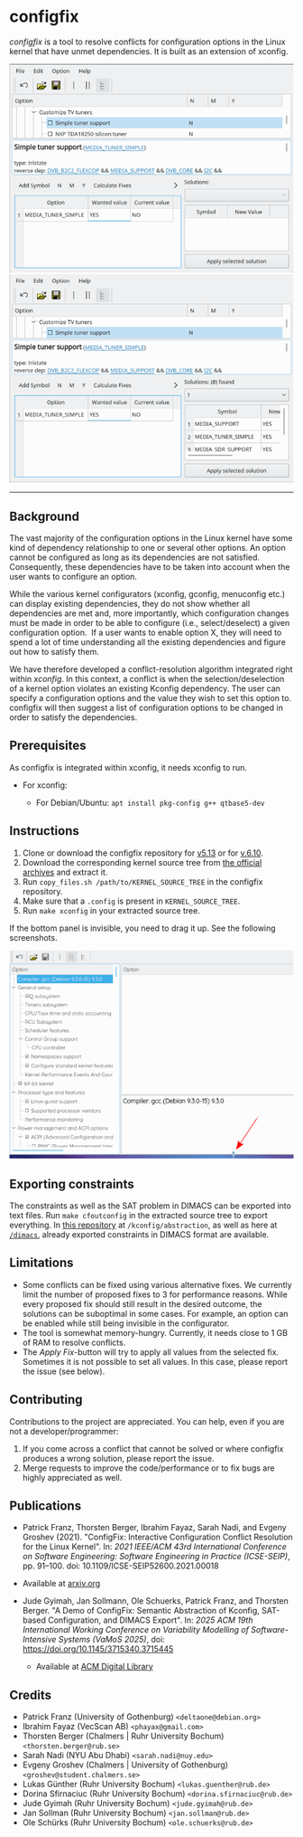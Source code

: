 # configfix


*configfix* is a tool to resolve conflicts for configuration options in the Linux kernel that have unmet dependencies. It is built as an extension of xconfig.

![Preview1](images/configfix_gen1.png) ![Preview2](images/configfix_gen2.png)

----

## Background

The vast majority of the configuration options in the Linux kernel have some kind of dependency relationship to one or several other options. An option cannot be configured as long as its dependencies are not satisfied. Consequently, these dependencies have to be taken into account when the user wants to configure an option.

While the various kernel configurators (xconfig, gconfig, menuconfig etc.) can display existing dependencies, they do not show whether all dependencies are met and, more importantly, which configuration changes must be made in order to be able to configure (i.e., select/deselect) a given configuration option.  If a user wants to enable option X, they will need to spend a lot of time understanding all the existing dependencies and figure out how to satisfy them.

We have therefore developed a conflict-resolution algorithm integrated right within *xconfig*. In this context, a conflict is when the selection/deselection of a kernel option violates an existing Kconfig dependency. The user can specify a configuration options and the value they wish to set this option to. configfix will then suggest a list of configuration options to be changed in order to satisfy the dependencies.


## Prerequisites

As configfix is integrated within xconfig, it needs xconfig to run.

*  For xconfig:

    *  For Debian/Ubuntu: `apt install pkg-config g++ qtbase5-dev`


## Instructions

1. Clone or download the configfix repository for [v5.13](https://github.com/delta-one/linux/tree/copy_patch_v5.13) or for [v.6.10](https://github.com/delta-one/linux/tree/copy_patch_v6.10).
2. Download the corresponding kernel source tree from [the official archives](https://www.kernel.org/) and extract it.
3. Run `copy_files.sh /path/to/KERNEL_SOURCE_TREE` in the configfix repository.
4. Make sure that a `.config` is present in `KERNEL_SOURCE_TREE`.
5. Run `make xconfig` in your extracted source tree.


If the bottom panel is invisible, you need to drag it up. See the following screenshots.

![Hidden1](images/hidden1.png)


## Exporting constraints

The constraints as well as the SAT problem in DIMACS can be exported into text files. Run `make cfoutconfig` in the extracted source tree to export everything. In [this repository](https://bitbucket.org/tberger/variability-models/src/master/) at `/kconfig/abstraction`, as well as here at [`/dimacs`](https://bitbucket.org/easelab/configfix/src/master/dimacs/), already exported constraints in DIMACS format are available.


## Limitations

* Some conflicts can be fixed using various alternative fixes. We currently limit the number of proposed fixes to 3 for performance reasons. While every proposed fix should still result in the desired outcome, the solutions can be suboptimal in some cases. For example, an option can be enabled while still being invisible in the configurator.
* The tool is somewhat memory-hungry. Currently, it needs close to 1  GB of RAM to resolve conflicts.
* The *Apply Fix*-button will try to apply all values from the selected fix. Sometimes it is not possible to set all values. In this case, please report the issue (see below).


## Contributing

Contributions to the project are appreciated. You can help, even if you are not a developer/programmer:

1. If you come across a conflict that cannot be solved or where configfix produces a wrong solution, please report the issue.
2. Merge requests to improve the code/performance or to fix bugs are highly appreciated as well.


## Publications

* Patrick Franz, Thorsten Berger, Ibrahim Fayaz, Sarah Nadi, and Evgeny Groshev (2021). "ConfigFix: Interactive Configuration Conflict Resolution for the Linux Kernel". In: *2021 IEEE/ACM 43rd International Conference on Software Engineering: Software Engineering in Practice (ICSE-SEIP)*, pp. 91–100. doi: 10.1109/ICSE-SEIP52600.2021.00018
 * Available at [arxiv.org](https://arxiv.org/pdf/2012.15342)

* Jude Gyimah, Jan Sollmann, Ole Schuerks, Patrick Franz, and Thorsten Berger. "A Demo of ConfigFix: Semantic Abstraction of Kconfig, SAT-based Configuration, and DIMACS Export". In: *2025 ACM 19th International Working Conference on Variability Modelling of Software-Intensive Systems (VaMoS 2025)*, doi: https://doi.org/10.1145/3715340.3715445
  * Available at [ACM Digital Library](https://camps.aptaracorp.com/ACM_PMS/PMS/ACM/VAMOS2025/19/721b1c58-dc3a-11ef-ada9-16bb50361d1f/OUT/vamos2025-19.html)




## Credits

* Patrick Franz (University of Gothenburg) `<deltaone@debian.org>`
* Ibrahim Fayaz (VecScan AB) `<phayax@gmail.com>`
* Thorsten Berger (Chalmers | Ruhr University Bochum) `<thorsten.berger@rub.se>`
* Sarah Nadi (NYU Abu Dhabi) `<sarah.nadi@nuy.edu>`
* Evgeny Groshev (Chalmers | University of Gothenburg) `<groshev@student.chalmers.se>`
* Lukas Günther (Ruhr University Bochum) `<lukas.guenther@rub.de>`
* Dorina Sfirnaciuc (Ruhr University Bochum) `<dorina.sfirnaciuc@rub.de>`
* Jude Gyimah (Ruhr University Bochum) `<jude.gyimah@rub.de>`
* Jan Sollman (Ruhr University Bochum) `<jan.sollman@rub.de>`
* Ole Schürks (Ruhr University Bochum) `<ole.schuerks@rub.de>`
